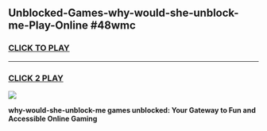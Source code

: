 
## Unblocked-Games-why-would-she-unblock-me-Play-Online #48wmc
<h3>
<a href="https://news.freeplayer.one?title=why-would-she-unblock-me&ref=3">CLICK TO PLAY</a></h3>
<hr>

<h3>
<a href="https://news.freeplayer.one?title=why-would-she-unblock-me&ref=3">CLICK 2 PLAY</a>
  
</h3>

<a href="https://news.freeplayer.one?title=why-would-she-unblock-me&ref=3"><img src="https://clearcache.store/games.png"></a>


**why-would-she-unblock-me games unblocked: Your Gateway to Fun and Accessible Online Gaming**
